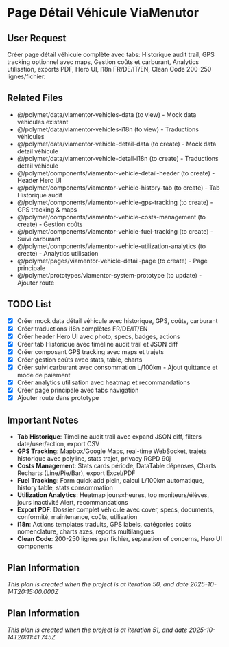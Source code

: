 # Page Détail Véhicule ViaMenutor

## User Request
Créer page détail véhicule complète avec tabs: Historique audit trail, GPS tracking optionnel avec maps, Gestion coûts et carburant, Analytics utilisation, exports PDF, Hero UI, i18n FR/DE/IT/EN, Clean Code 200-250 lignes/fichier.

## Related Files
- @/polymet/data/viamentor-vehicles-data (to view) - Mock data véhicules existant
- @/polymet/data/viamentor-vehicles-i18n (to view) - Traductions véhicules
- @/polymet/data/viamentor-vehicle-detail-data (to create) - Mock data détail véhicule
- @/polymet/data/viamentor-vehicle-detail-i18n (to create) - Traductions détail véhicule
- @/polymet/components/viamentor-vehicle-detail-header (to create) - Header Hero UI
- @/polymet/components/viamentor-vehicle-history-tab (to create) - Tab Historique audit
- @/polymet/components/viamentor-vehicle-gps-tracking (to create) - GPS tracking & maps
- @/polymet/components/viamentor-vehicle-costs-management (to create) - Gestion coûts
- @/polymet/components/viamentor-vehicle-fuel-tracking (to create) - Suivi carburant
- @/polymet/components/viamentor-vehicle-utilization-analytics (to create) - Analytics utilisation
- @/polymet/pages/viamentor-vehicle-detail-page (to create) - Page principale
- @/polymet/prototypes/viamentor-system-prototype (to update) - Ajouter route

## TODO List
- [x] Créer mock data détail véhicule avec historique, GPS, coûts, carburant
- [x] Créer traductions i18n complètes FR/DE/IT/EN
- [x] Créer header Hero UI avec photo, specs, badges, actions
- [x] Créer tab Historique avec timeline audit trail et JSON diff
- [x] Créer composant GPS tracking avec maps et trajets
- [x] Créer gestion coûts avec stats, table, charts
- [x] Créer suivi carburant avec consommation L/100km - Ajout quittance et mode de paiement
- [x] Créer analytics utilisation avec heatmap et recommandations
- [x] Créer page principale avec tabs navigation
- [x] Ajouter route dans prototype

## Important Notes
- **Tab Historique**: Timeline audit trail avec expand JSON diff, filters date/user/action, export CSV
- **GPS Tracking**: Mapbox/Google Maps, real-time WebSocket, trajets historique avec polyline, stats trajet, privacy RGPD 90j
- **Costs Management**: Stats cards période, DataTable dépenses, Charts Recharts (Line/Pie/Bar), export Excel/PDF
- **Fuel Tracking**: Form quick add plein, calcul L/100km automatique, history table, stats consommation
- **Utilization Analytics**: Heatmap jours×heures, top moniteurs/élèves, jours inactivité Alert, recommandations
- **Export PDF**: Dossier complet véhicule avec cover, specs, documents, conformité, maintenance, coûts, utilisation
- **i18n**: Actions templates traduits, GPS labels, catégories coûts nomenclature, charts axes, reports multilangues
- **Clean Code**: 200-250 lignes par fichier, separation of concerns, Hero UI components

  
## Plan Information
*This plan is created when the project is at iteration 50, and date 2025-10-14T20:15:00.000Z*

  
## Plan Information
*This plan is created when the project is at iteration 51, and date 2025-10-14T20:11:41.745Z*
